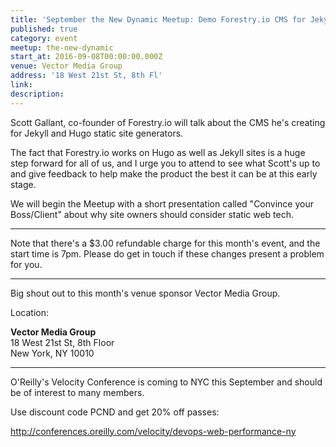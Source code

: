 ```yaml
---
title: 'September the New Dynamic Meetup: Demo Forestry.io CMS for Jekyll and Hugo Static Sites'
published: true
category: event
meetup: the-new-dynamic
start_at: 2016-09-08T00:00:00.000Z
venue: Vector Media Group
address: '18 West 21st St, 8th Fl'
link:
description:
---
```



Scott Gallant, co-founder of Forestry.io will talk about the CMS he's creating for Jekyll and Hugo static site generators.&nbsp;&nbsp;

The fact that Forestry.io works on Hugo as well as Jekyll sites is a huge step forward for all of us, and I urge you to attend to see what Scott's up to and give feedback to help make the product the best it can be at this early stage.

We will begin the Meetup with a short presentation called "Convince your Boss/Client" about why site owners should consider static web tech.&nbsp;

---

Note that there's a $3.00 refundable charge for this month's event, and the start time is 7pm. Please do get in touch if these changes present a problem for you.

---

Big shout out to this month's venue sponsor Vector Media Group.

Location:

**Vector Media Group&nbsp;**
<br>18 West 21st St, 8th Floor&nbsp;
<br>New York, NY 10010

---

O'Reilly's Velocity Conference is coming to NYC this September and should be of interest to many members.&nbsp;

Use discount code PCND and get 20% off passes: &nbsp;

http://conferences.oreilly.com/velocity/devops-web-performance-ny